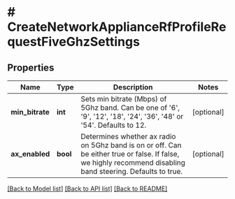 # # CreateNetworkApplianceRfProfileRequestFiveGhzSettings

## Properties

Name | Type | Description | Notes
------------ | ------------- | ------------- | -------------
**min_bitrate** | **int** | Sets min bitrate (Mbps) of 5Ghz band. Can be one of &#39;6&#39;, &#39;9&#39;, &#39;12&#39;, &#39;18&#39;, &#39;24&#39;, &#39;36&#39;, &#39;48&#39; or &#39;54&#39;. Defaults to 12. | [optional]
**ax_enabled** | **bool** | Determines whether ax radio on 5Ghz band is on or off. Can be either true or false. If false, we highly recommend disabling band steering. Defaults to true. | [optional]

[[Back to Model list]](../../README.md#models) [[Back to API list]](../../README.md#endpoints) [[Back to README]](../../README.md)
